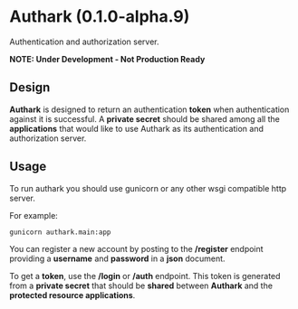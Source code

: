 # Authark (0.1.0-alpha.9)

Authentication and authorization server.

**NOTE: Under Development - Not Production Ready**
## Design

**Authark** is designed to return an authentication **token** when authentication against it is successful. A **private secret** should be shared among all the **applications** that would like to use Authark as its authentication and authorization server.

## Usage

To run authark you should use gunicorn or any other wsgi compatible http server.

For example:

```
gunicorn authark.main:app
```

You can register a new account by posting to the **/register** endpoint providing a **username** and **password** in a **json** document.

To get a **token**, use the **/login** or **/auth** endpoint. This token is generated from a **private secret** that should be **shared** between **Authark** and the **protected resource applications**.
